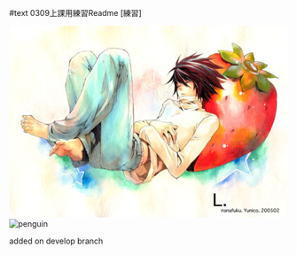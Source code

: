 #text
0309上課用練習Readme
[練習]

![strawberry L](./1669642283.jpg)
![penguin](https://assets.juksy.com/files/articles/99253/800x_100_w-5e7b6ab202092.jpg)

added on develop branch